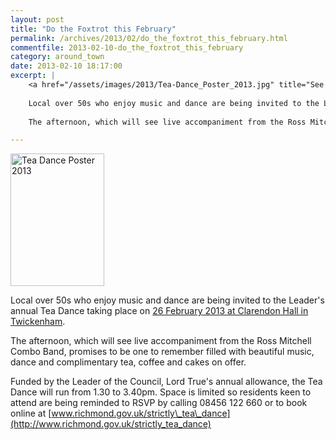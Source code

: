 ```yaml
---
layout: post
title: "Do the Foxtrot this February"
permalink: /archives/2013/02/do_the_foxtrot_this_february.html
commentfile: 2013-02-10-do_the_foxtrot_this_february
category: around_town
date: 2013-02-10 18:17:00
excerpt: |
    <a href="/assets/images/2013/Tea-Dance_Poster_2013.jpg" title="See larger version of - Tea Dance Poster 2013"><img src="/assets/images/2013/Tea-Dance_Poster_2013_thumb.jpg" width="150" height="212" alt="Tea Dance Poster 2013" class="photo right" /></a>
    
    Local over 50s who enjoy music and dance are being invited to the Leader's annual Tea Dance taking place on <a href="https://stmargarets.london/event/event/200705143798">26 February 2013 at Clarendon Hall in Twickenham</a>
    
    The afternoon, which will see live accompaniment from the Ross Mitchell Combo Band, promises to be one to remember filled with beautiful music, dance and complimentary tea, coffee and cakes on offer.

---
```


<a href="/assets/images/2013/Tea-Dance_Poster_2013.jpg" title="See larger version of - Tea Dance Poster 2013"><img src="/assets/images/2013/Tea-Dance_Poster_2013_thumb.jpg" width="150" height="212" alt="Tea Dance Poster 2013" class="photo right" /></a>

Local over 50s who enjoy music and dance are being invited to the Leader's annual Tea Dance taking place on [26 February 2013 at Clarendon Hall in Twickenham](/event/event/200705143798).

The afternoon, which will see live accompaniment from the Ross Mitchell Combo Band, promises to be one to remember filled with beautiful music, dance and complimentary tea, coffee and cakes on offer.

Funded by the Leader of the Council, Lord True's annual allowance, the Tea Dance will run from 1.30 to 3.40pm. Space is limited so residents keen to attend are being reminded to RSVP by calling 08456 122 660 or to book online at [www.richmond.gov.uk/strictly\_tea\_dance](http://www.richmond.gov.uk/strictly_tea_dance)
